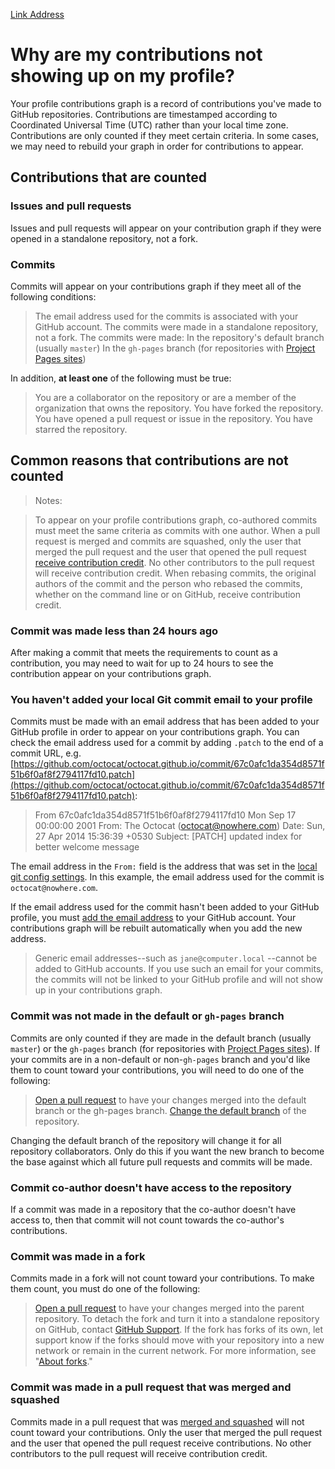 [Link Address](https://help.github.com/articles/why-are-my-contributions-not-showing-up-on-my-profile/)

# Why are my contributions not showing up on my profile?

Your profile contributions graph is a record of contributions you've made to GitHub repositories. Contributions are timestamped according to Coordinated Universal Time (UTC) rather than your local time zone. Contributions are only counted if they meet certain criteria. In some cases, we may need to rebuild your graph in order for contributions to appear.

## Contributions that are counted

### Issues and pull requests

Issues and pull requests will appear on your contribution graph if they were opened in a standalone repository, not a fork.

### Commits

Commits will appear on your contributions graph if they meet all of the following conditions:

> The email address used for the commits is associated with your GitHub account.
The commits were made in a standalone repository, not a fork.
The commits were made:
In the repository's default branch (usually `master`)
In the `gh-pages` branch (for repositories with [Project Pages sites](https://help.github.com/articles/user-organization-and-project-pages/#project-pages-sites))

In addition, **at least one** of the following must be true:

> You are a collaborator on the repository or are a member of the organization that owns the repository.
> You have forked the repository.
> You have opened a pull request or issue in the repository.
> You have starred the repository.

## Common reasons that contributions are not counted

> Notes:

> To appear on your profile contributions graph, co-authored commits must meet the same criteria as commits with one author.
When a pull request is merged and commits are squashed, only the user that merged the pull request and the user that opened the pull request [receive contribution credit](https://help.github.com/articles/viewing-contributions-on-your-profile/). No other contributors to the pull request will receive contribution credit.
When rebasing commits, the original authors of the commit and the person who rebased the commits, whether on the command line or on GitHub, receive contribution credit.

### Commit was made less than 24 hours ago

After making a commit that meets the requirements to count as a contribution, you may need to wait for up to 24 hours to see the contribution appear on your contributions graph.

### You haven't added your local Git commit email to your profile

Commits must be made with an email address that has been added to your GitHub profile in order to appear on your contributions graph. You can check the email address used for a commit by adding `.patch` to the end of a commit URL, e.g. [https://github.com/octocat/octocat.github.io/commit/67c0afc1da354d8571f51b6f0af8f2794117fd10.patch](https://github.com/octocat/octocat.github.io/commit/67c0afc1da354d8571f51b6f0af8f2794117fd10.patch):

> From 67c0afc1da354d8571f51b6f0af8f2794117fd10 Mon Sep 17 00:00:00 2001
From: The Octocat (octocat@nowhere.com)
Date: Sun, 27 Apr 2014 15:36:39 +0530
Subject: [PATCH] updated index for better welcome message

The email address in the `From:` field is the address that was set in the [local git config settings](https://help.github.com/articles/set-up-git/). In this example, the email address used for the commit is `octocat@nowhere.com`.

If the email address used for the commit hasn't been added to your GitHub profile, you must [add the email address](https://help.github.com/articles/adding-an-email-address-to-your-github-account/) to your GitHub account. Your contributions graph will be rebuilt automatically when you add the new address.

> Generic email addresses--such as `jane@computer.local` --cannot be added to GitHub accounts. If you use such an email for your commits, the commits will not be linked to your GitHub profile and will not show up in your contributions graph.

### Commit was not made in the default or `gh-pages` branch

Commits are only counted if they are made in the default branch (usually `master`) or the `gh-pages` branch (for repositories with [Project Pages sites](https://help.github.com/articles/user-organization-and-project-pages/#project-pages-sites)). If your commits are in a non-default or non-`gh-pages` branch and you'd like them to count toward your contributions, you will need to do one of the following:

> [Open a pull request](https://help.github.com/articles/creating-a-pull-request/) to have your changes merged into the default branch or the gh-pages branch.
[Change the default branch](https://help.github.com/articles/setting-the-default-branch/) of the repository.

Changing the default branch of the repository will change it for all repository collaborators. Only do this if you want the new branch to become the base against which all future pull requests and commits will be made.

### Commit co-author doesn't have access to the repository

If a commit was made in a repository that the co-author doesn't have access to, then that commit will not count towards the co-author's contributions.

### Commit was made in a fork

Commits made in a fork will not count toward your contributions. To make them count, you must do one of the following:

> [Open a pull request](https://help.github.com/articles/creating-a-pull-request/) to have your changes merged into the parent repository.
To detach the fork and turn it into a standalone repository on GitHub, contact [GitHub Support](https://github.com/contact). If the fork has forks of its own, let support know if the forks should move with your repository into a new network or remain in the current network. For more information, see "[About forks](https://help.github.com/articles/about-forks/)."

### Commit was made in a pull request that was merged and squashed

Commits made in a pull request that was [merged and squashed](https://help.github.com/articles/about-pull-request-merges/) will not count toward your contributions. Only the user that merged the pull request and the user that opened the pull request receive contributions. No other contributors to the pull request will receive contribution credit.